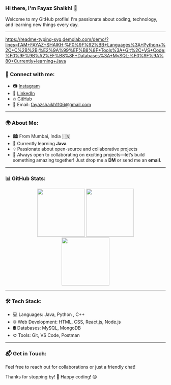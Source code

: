 ### Hi there, I'm Fayaz Shaikh! 👋

Welcome to my GitHub profile! I'm passionate about coding, technology, and learning new things every day. 

---
https://readme-typing-svg.demolab.com/demo/?lines=I'AM+FAYAZ+SHAIKH;%F0%9F%92%BB+Languages%3A+Python+%2C+C%2B%2B;%E2%9A%99%EF%B8%8F+Tools%3A+Git%2C+VS+Code;%F0%9F%9B%A2%EF%B8%8F+Databases%3A+MySQL;%F0%9F%9A%80+Currently+learning+Java

### 🔗 Connect with me:
- 📷 [Instagram](https://www.instagram.com/fayaz_5506)
- 💼 [LinkedIn](https://www.linkedin.com/in/fayaz-shaikh)
- 🔥 [GitHub](https://github.com/Fayaz5506)
- 📧 Email: fayazshaikh1106@gmail.com

---

### 🌍 About Me:
- 🏙️ From Mumbai, India 🇮🇳
- 🚀 Currently learning **Java**
- 💡 Passionate about open-source and collaborative projects
- 🤝 Always open to collaborating on exciting projects—let’s build something amazing together! Just drop me a **DM** or send me an **email**.

---

### 📊 GitHub Stats:
<div align="center">
  <img src="https://github-readme-stats.vercel.app/api?username=Fayaz5506&show_icons=true&theme=tokyonight&hide=issues&hide_rank=false" height="150"/>
  <img src="https://github-readme-streak-stats.herokuapp.com/?user=Fayaz5506&theme=tokyonight" height="150"/>
</div>

<div align="center">
  <img src="https://github-readme-stats.vercel.app/api/top-langs/?username=Fayaz5506&layout=compact&theme=tokyonight" height="150"/>
</div>

---

### 🛠️ Tech Stack:
- 💻 Languages: Java, Python , C++
- 🌐 Web Development: HTML, CSS, React.js, Node.js
- 🛢️ Databases: MySQL, MongoDB
- ⚙️ Tools: Git, VS Code, Postman

---

### 📬 Get in Touch:
Feel free to reach out for collaborations or just a friendly chat!

Thanks for stopping by! 🚀 Happy coding! 😊





